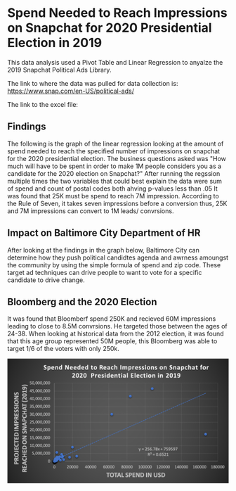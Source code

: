 # Spend Needed to Reach Impressions on Snapchat for 2020  Presidential Election in 2019

This data analysis used a Pivot Table and Linear Regression to anyalze the 2019 Snapchat Political Ads Library. 

The link to where the data was pulled for data collection is: https://www.snap.com/en-US/political-ads/

The link to the excel file: 

## Findings

The following is the graph of the linear regression looking at the amount of spend needed to reach the specified number of impressions on snapchat for the 2020 presidential election. The business questions asked was "How much will have to be spent in order to make 1M people considers you as a candidate for the 2020 election on Snapchat?" After running the regssion multiple times the two variables that could best explain the data were sum of spend and count of postal codes both ahving p-values less than .05 It was found that 25K must be spend to reach 7M impression. According to the Rule of Seven, it takes seven impressions before a conversion thus, 25K and 7M impressions can convert to 1M leads/ convrsions. 

## Impact on Baltimore City Department of HR 
After looking at the findings in the graph below, Baltimore City can determine how they push political candidtes agenda and awrness amoungst the community by using the simple formula of spend and zip code. These target ad techniques can drive people to want to vote for a specific candidate to drive change. 

## Bloomberg and the 2020 Election
It was found that Bloomberf spend 250K and recieved 60M impressions leading to close to 8.5M convrsions. He targeted those between the ages of 24-38. When looking at historical data from the 2012 election, it was found that this age group represented 50M people, this Bloomberg was able to target 1/6 of the voters with only 250k. 


![](sc_spend.png)

